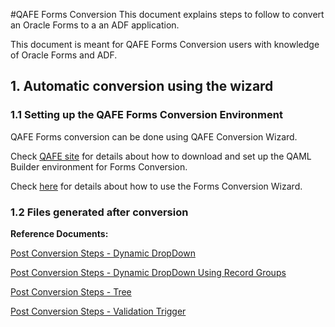 #QAFE Forms Conversion
This document explains steps to follow to convert an Oracle Forms to a an ADF application.

This document is meant for QAFE Forms Conversion users with knowledge of Oracle Forms and ADF.

## 1. Automatic conversion using the wizard

### 1.1 Setting up the QAFE Forms Conversion Environment
QAFE Forms conversion can be done using QAFE Conversion Wizard.

Check [QAFE site](http://www.qafe.com) for details about how to download and set up the QAML Builder environment for Forms Conversion.

Check [here](http://www.qafe.com/developer-docs/oracle-forms/qafe-forms-wizard/) for details about how to use the Forms Conversion Wizard.
### 1.2 Files generated after conversion

**Reference Documents:**

[Post Conversion Steps - Dynamic DropDown](ADFDynamicDropDowns.md)

[Post Conversion Steps - Dynamic DropDown Using Record Groups](ADFDynamicDropDownsRecordGroups.md)

[Post Conversion Steps - Tree](ADFDynamicTree.md)

[Post Conversion Steps - Validation Trigger](ADFValidationTriggers.md)
